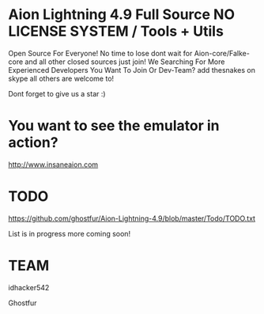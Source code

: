 # Aion Lightning 4.9 Full Source NO LICENSE SYSTEM / Tools + Utils
Open Source For Everyone! No time to lose dont wait for Aion-core/Falke-core and all other closed sources just join!
We Searching For More Experienced Developers You Want To Join Or Dev-Team? add thesnakes on skype all others are welcome to!

Dont forget to give us a star :)

# You want to see the emulator in action?
http://www.insaneaion.com

# TODO
https://github.com/ghostfur/Aion-Lightning-4.9/blob/master/Todo/TODO.txt

List is in progress more coming soon!

# TEAM

idhacker542

Ghostfur
